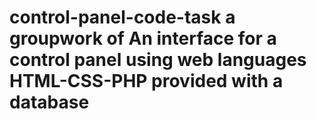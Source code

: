 # control-panel-code-task a groupwork of An interface for a control panel using web languages HTML-CSS-PHP provided with a database
